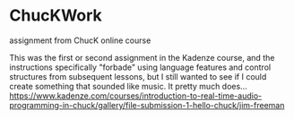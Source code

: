 # ChucKWork
assignment from ChucK online course

This was the first or second assignment in the Kadenze course, and the instructions specifically "forbade" using language features and control structures from subsequent lessons, but I still wanted to see if I could create something that sounded like music. It pretty much does...
https://www.kadenze.com/courses/introduction-to-real-time-audio-programming-in-chuck/gallery/file-submission-1-hello-chuck/jim-freeman
